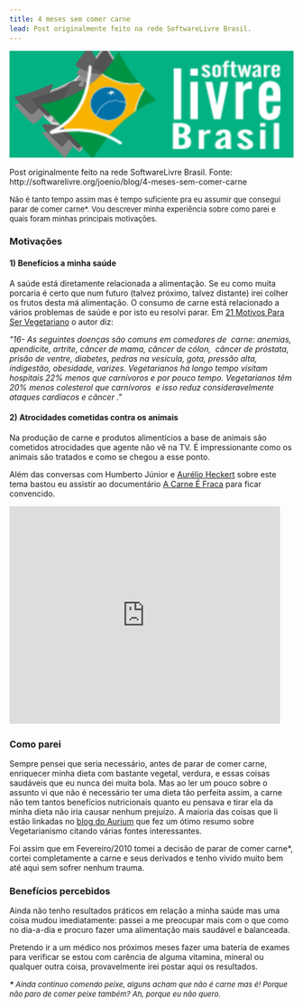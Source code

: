 ```yaml
---
title: 4 meses sem comer carne
lead: Post originalmente feito na rede SoftwareLivre Brasil.
---
```


![software livre brasil logo](/files/softwarelivre-brasil-post-image.png)

<div class="alert alert-warning">
Post originalmente feito na rede SoftwareLivre Brasil. Fonte:<br/>
http://softwarelivre.org/joenio/blog/4-meses-sem-comer-carne
</div>

<p><span style="font-size: small;">Não é tanto tempo assim mas é tempo suficiente pra eu assumir que consegui parar de comer carne*. Vou descrever minha experiência sobre como parei e quais foram minhas principais motivações.</span></p>
<h3>Motivações</h3>
<h4>1) Benefícios a minha saúde</h4>
<p>A saúde está diretamente relacionada a alimentação. Se eu como muita porcaria é certo que num futuro (talvez próximo, talvez distante) irei colher os frutos desta má alimentação. O consumo de carne está relacionado a vários problemas de saúde e por isto eu resolvi parar. Em <a href="http://www.vegetarianismo.com.br/sitio/index.php?option=com_content&amp;task=view&amp;id=392&amp;Itemid=103">21 Motivos Para Ser Vegetariano</a> o autor diz:</p>
<p><em>"16- As seguintes doenças são comuns em comedores de&nbsp; carne: anemias, apendicite, artrite, câncer de mama, câncer de cólon,&nbsp; câncer de próstata, prisão de ventre, diabetes, pedras na vesícula, gota, pressão alta, indigestão, obesidade, varizes. Vegetarianos há longo tempo visitam hospitais 22% menos que carnívoros e por pouco tempo. Vegetarianos têm 20% menos colesterol que carnívoros&nbsp; e isso reduz consideravelmente ataques cardíacos e câncer ."</em></p>
<h4>2) Atrocidades cometidas contra os animais</h4>
<p>Na produção de carne e produtos alimentícios a base de animais são cometidos atrocidades que agente não vê na TV. É impressionante como os animais são tratados e como se chegou a esse ponto.</p>
<p>Além das conversas com Humberto Júnior e <a href="http://wiki.colivre.net/Aurium">Aurélio Heckert</a> sobre este tema bastou eu assistir ao documentário <a href="http://pt.wikipedia.org/wiki/A_Carne_%C3%89_Fraca">A Carne É Fraca</a> para ficar convencido.</p>
<p>
<object width="480" height="385">
<param name="movie" value="http://www.youtube.com/v/EghRqeZA-TU&amp;hl=pt_BR&amp;fs=1&amp;color1=0x234900&amp;color2=0x4e9e00">
<param name="allowFullScreen" value="true">
<param name="allowscriptaccess" value="always">
<embed src="http://www.youtube.com/v/EghRqeZA-TU&amp;hl=pt_BR&amp;fs=1&amp;color1=0x234900&amp;color2=0x4e9e00" type="application/x-shockwave-flash" width="480" height="385">
</object>
</p>
<h3>Como parei</h3>
<p>Sempre pensei que seria necessário, antes de parar de comer carne, enriquecer minha dieta com bastante vegetal, verdura, e essas coisas saudáveis que eu nunca dei muita bola. Mas ao ler um pouco sobre o assunto vi que não é necessário ter uma dieta tão perfeita assim, a carne não tem tantos benefícios nutricionais quanto eu pensava e tirar ela da minha dieta não iria causar nenhum prejuízo. A maioria das coisas que li estão linkadas no <a href="http://wiki.colivre.net/Aurium/Vegetarianismo">blog do Aurium</a> que fez um ótimo resumo sobre Vegetarianismo citando várias fontes interessantes.</p>
<p>Foi assim que em Fevereiro/2010 tomei a decisão de parar de comer carne*, cortei completamente a carne e seus derivados e tenho vivido muito bem até aqui sem sofrer nenhum trauma.</p>
<h3>Benefícios percebidos</h3>
<p>Ainda não tenho resultados práticos em relação a minha saúde mas uma coisa mudou imediatamente: passei a me preocupar mais com o que como no dia-a-dia e procuro fazer uma alimentação mais saudável e balanceada.</p>
<p>Pretendo ir a um médico nos próximos meses fazer uma bateria de exames para verificar se estou com carência de alguma vitamina, mineral ou qualquer outra coisa, provavelmente irei postar aqui os resultados.</p>

<p><span style="font-size: small;"><em><strong>*</strong> Ainda continuo comendo peixe, alguns acham que não é carne mas é! Porque não paro de comer peixe também? Ah, porque eu não quero.</em></span></p>

